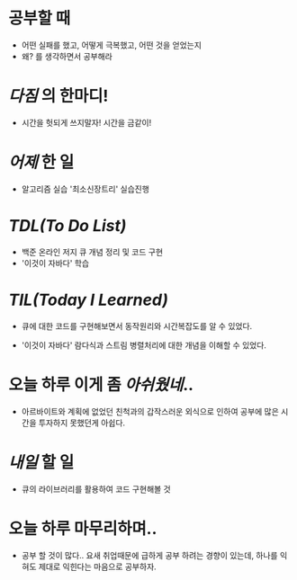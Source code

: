 # 공부할 때

- 어떤 실패를 했고, 어떻게 극복했고, 어떤 것을 얻었는지
- 왜? 를 생각하면서 공부해라

# _다짐_ 의 한마디!

- 시간을 헛되게 쓰지말자! 시간을 금같이!

# _어제_ 한 일

- 알고리즘 실습 '최소신장트리' 실습진행

# _TDL(To Do List)_

- 백준 온라인 저지 큐 개념 정리 및 코드 구현
- '이것이 자바다' 학습

# _TIL(Today I Learned)_

- 큐에 대한 코드를 구현해보면서 동작원리와 시간복잡도를 알 수 있었다.
- '이것이 자바다' 람다식과 스트림 병렬처리에 대한 개념을 이해할 수 있었다.

   <!-- # _독서_ 하는 여유를 가져라! -->

<!-- # 개발자라면 _운동_ 은 필수!

- 헬스458일차 in 메모리피트니스 am.07:30~09:00 -->

  <!-- # 오늘 읽은 _it 개발, 기술 관련 기사, 블로그_ -->

# 오늘 하루 이게 좀 _아쉬웠네_..

- 아르바이트와 계획에 없었던 친척과의 갑작스러운 외식으로 인하여 공부에 많은 시간을 투자하지 못했던게 아쉽다.

# _내일_ 할 일

- 큐의 라이브러리를 활용하여 코드 구현해볼 것

# 오늘 하루 마무리하며..

- 공부 할 것이 많다.. 요새 취업때문에 급하게 공부 하려는 경향이 있는데, 하나를 익혀도 제대로 익힌다는 마음으로 공부하자.
